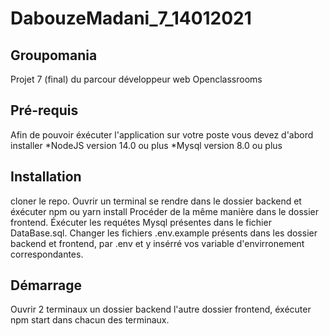 # DabouzeMadani_7_14012021
## Groupomania
Projet 7 (final) du parcour développeur web Openclassrooms

## Pré-requis 
Afin de pouvoir éxécuter l'application sur votre poste vous devez d'abord installer
*NodeJS version 14.0 ou plus
*Mysql version 8.0 ou plus

## Installation
cloner le repo.
Ouvrir un terminal se rendre dans le dossier backend et éxécuter npm ou yarn install
Procéder de la même manière dans le dossier frontend.
Éxécuter les requétes Mysql présentes dans le fichier DataBase.sql.
Changer les fichiers .env.example présents dans les dossier backend et frontend, 
par .env et y insérré vos variable d'envirronement correspondantes.

## Démarrage
Ouvrir 2 terminaux un dossier backend l'autre dossier frontend,
éxécuter npm start dans chacun des terminaux.
